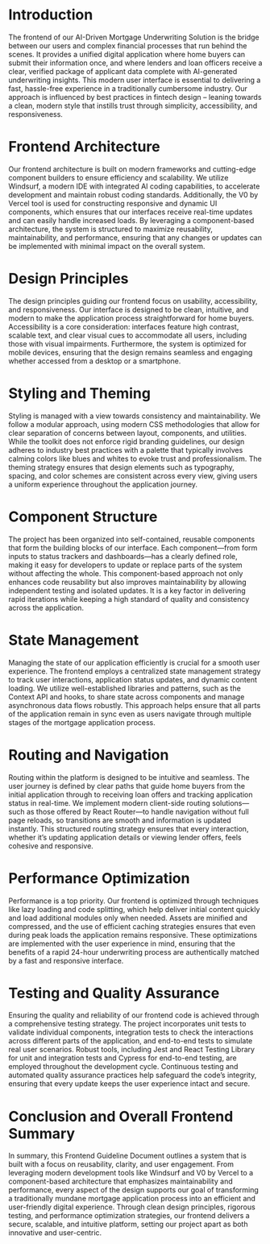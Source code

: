 # Introduction

The frontend of our AI-Driven Mortgage Underwriting Solution is the bridge between our users and complex financial processes that run behind the scenes. It provides a unified digital application where home buyers can submit their information once, and where lenders and loan officers receive a clear, verified package of applicant data complete with AI-generated underwriting insights. This modern user interface is essential to delivering a fast, hassle-free experience in a traditionally cumbersome industry. Our approach is influenced by best practices in fintech design – leaning towards a clean, modern style that instills trust through simplicity, accessibility, and responsiveness.

# Frontend Architecture

Our frontend architecture is built on modern frameworks and cutting-edge component builders to ensure efficiency and scalability. We utilize Windsurf, a modern IDE with integrated AI coding capabilities, to accelerate development and maintain robust coding standards. Additionally, the V0 by Vercel tool is used for constructing responsive and dynamic UI components, which ensures that our interfaces receive real-time updates and can easily handle increased loads. By leveraging a component-based architecture, the system is structured to maximize reusability, maintainability, and performance, ensuring that any changes or updates can be implemented with minimal impact on the overall system.

# Design Principles

The design principles guiding our frontend focus on usability, accessibility, and responsiveness. Our interface is designed to be clean, intuitive, and modern to make the application process straightforward for home buyers. Accessibility is a core consideration: interfaces feature high contrast, scalable text, and clear visual cues to accommodate all users, including those with visual impairments. Furthermore, the system is optimized for mobile devices, ensuring that the design remains seamless and engaging whether accessed from a desktop or a smartphone.

# Styling and Theming

Styling is managed with a view towards consistency and maintainability. We follow a modular approach, using modern CSS methodologies that allow for clear separation of concerns between layout, components, and utilities. While the toolkit does not enforce rigid branding guidelines, our design adheres to industry best practices with a palette that typically involves calming colors like blues and whites to evoke trust and professionalism. The theming strategy ensures that design elements such as typography, spacing, and color schemes are consistent across every view, giving users a uniform experience throughout the application journey.

# Component Structure

The project has been organized into self-contained, reusable components that form the building blocks of our interface. Each component—from form inputs to status trackers and dashboards—has a clearly defined role, making it easy for developers to update or replace parts of the system without affecting the whole. This component-based approach not only enhances code reusability but also improves maintainability by allowing independent testing and isolated updates. It is a key factor in delivering rapid iterations while keeping a high standard of quality and consistency across the application.

# State Management

Managing the state of our application efficiently is crucial for a smooth user experience. The frontend employs a centralized state management strategy to track user interactions, application status updates, and dynamic content loading. We utilize well-established libraries and patterns, such as the Context API and hooks, to share state across components and manage asynchronous data flows robustly. This approach helps ensure that all parts of the application remain in sync even as users navigate through multiple stages of the mortgage application process.

# Routing and Navigation

Routing within the platform is designed to be intuitive and seamless. The user journey is defined by clear paths that guide home buyers from the initial application through to receiving loan offers and tracking application status in real-time. We implement modern client-side routing solutions—such as those offered by React Router—to handle navigation without full page reloads, so transitions are smooth and information is updated instantly. This structured routing strategy ensures that every interaction, whether it’s updating application details or viewing lender offers, feels cohesive and responsive.

# Performance Optimization

Performance is a top priority. Our frontend is optimized through techniques like lazy loading and code splitting, which help deliver initial content quickly and load additional modules only when needed. Assets are minified and compressed, and the use of efficient caching strategies ensures that even during peak loads the application remains responsive. These optimizations are implemented with the user experience in mind, ensuring that the benefits of a rapid 24-hour underwriting process are authentically matched by a fast and responsive interface.

# Testing and Quality Assurance

Ensuring the quality and reliability of our frontend code is achieved through a comprehensive testing strategy. The project incorporates unit tests to validate individual components, integration tests to check the interactions across different parts of the application, and end-to-end tests to simulate real user scenarios. Robust tools, including Jest and React Testing Library for unit and integration tests and Cypress for end-to-end testing, are employed throughout the development cycle. Continuous testing and automated quality assurance practices help safeguard the code’s integrity, ensuring that every update keeps the user experience intact and secure.

# Conclusion and Overall Frontend Summary

In summary, this Frontend Guideline Document outlines a system that is built with a focus on reusability, clarity, and user engagement. From leveraging modern development tools like Windsurf and V0 by Vercel to a component-based architecture that emphasizes maintainability and performance, every aspect of the design supports our goal of transforming a traditionally mundane mortgage application process into an efficient and user-friendly digital experience. Through clean design principles, rigorous testing, and performance optimization strategies, our frontend delivers a secure, scalable, and intuitive platform, setting our project apart as both innovative and user-centric.

